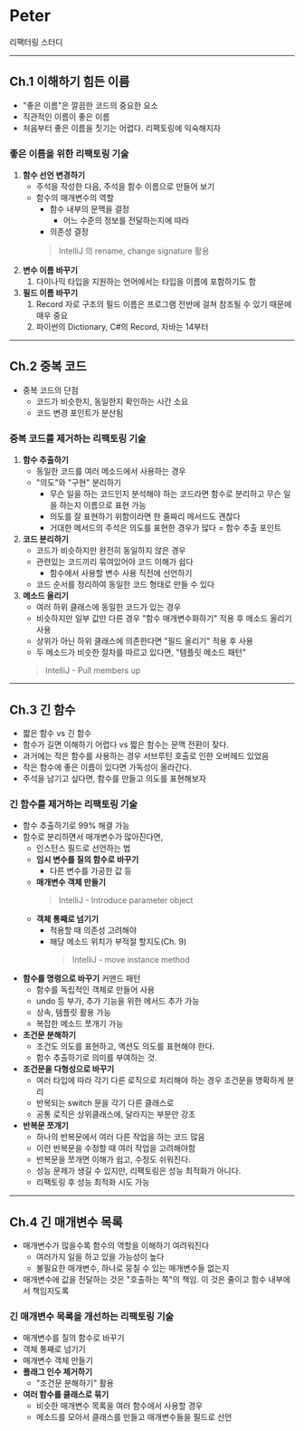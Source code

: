 # Peter
리팩터링 스터디

---
## Ch.1 이해하기 힘든 이름

- "좋은 이름"은 깔끔한 코드의 중요한 요소
- 직관적인 이름이 좋은 이름
- 처음부터 좋은 이름을 짓기는 어렵다. 리팩토링에 익숙해지자


### 좋은 이름을 위한 리팩토링 기술

1. **함수 선언 변경하기**
   - 주석을 작성한 다음, 주석을 함수 이름으로 만들어 보기
   - 함수의 매개변수의 역할
     - 함수 내부의 문맥을 결정
       - 어느 수준의 정보를 전달하는지에 따라
     - 의존성 결정
     > IntelliJ 의 rename, change signature 활용
2. **변수 이름 바꾸기**
   1. 다이나믹 타입을 지원하는 언어에서는 타입을 이름에 포함하기도 함
3. **필드 이름 바꾸기**
   1. Record 자로 구조의 필드 이름은 프로그램 전반에 걸쳐 참조될 수 있기 때문에 매우 중요
   2. 파이썬의 Dictionary, C#의 Record, 자바는 14부터

---
## Ch.2 중복 코드

- 중복 코드의 단점
  - 코드가 비슷한지, 동일한지 확인하는 시간 소요
  - 코드 변경 포인트가 분산됨

### 중복 코드를 제거하는 리팩토링 기술

1. **함수 추출하기**
   - 동일한 코드를 여러 메소드에서 사용하는 경우
   - "의도"와 "구현" 분리하기
     - 무슨 일을 하는 코드인지 분석해야 하는 코드라면 함수로 분리하고 무슨 일을 하는지 이름으로 표현 가능
     - 의도를 잘 표현하기 위함이라면 한 줄짜리 메서드도 괜찮다
     - 거대한 메서드의 주석은 의도를 표현한 경우가 많다 = 함수 추출 포인트
2. **코드 분리하기**
    - 코드가 비슷하지만 완전히 동일하지 않은 경우
    - 관련있는 코드끼리 묶여있어야 코드 이해가 쉽다
      - 함수에서 사용할 변수 사용 직전에 선언하기
    - 코드 순서를 정리하여 동일한 코드 형태로 만들 수 있다
3. **메소드 올리기**
    - 여러 하위 클래스에 동일한 코드가 있는 경우
    - 비슷하지만 일부 값만 다른 경우 "함수 매개변수화하기" 적용 후 메소드 올리기 사용
    - 상위가 아닌 하위 클래스에 의존한다면 "필드 올리기" 적용 후 사용
    - 두 메소드가 비슷한 절차를 따르고 있다면, "템플릿 메소드 패턴"
    > IntelliJ - Pull members up


---
## Ch.3 긴 함수

- 짧은 함수 vs 긴 함수
- 함수가 길면 이해하기 어렵다 vs 짧은 함수는 문맥 전환이 잦다.
- 과거에는 작은 함수를 사용하는 경우 서브루틴 호출로 인한 오버헤드 있었음
- 작은 함수에 좋은 이름이 있다면 가독성이 올라간다.
- 주석을 남기고 싶다면, 함수를 만들고 의도를 표현해보자

### 긴 함수를 제거하는 리팩토링 기술
- 함수 추출하기로 99% 해결 가능
- 함수로 분리하면서 매개변수가 많아진다면,
  - 인스턴스 필드로 선언하는 법
  - **임시 변수를 질의 함수로 바꾸기**
    - 다른 변수를 가공한 값 등
  - **매개변수 객체 만들기**
    >  IntelliJ - Introduce parameter object
  - **객체 통째로 넘기기**
    - 적용할 때 의존성 고려해야
    - 해당 메소드 위치가 부적절 할지도(Ch. 9)
        >  IntelliJ - move instance method
- **함수를 명령으로 바꾸기** 커맨드 패턴
  - 함수를 독립적인 객체로 만들어 사용
  - undo 등 부가, 추가 기능을 위한 메서드 추가 가능
  - 상속, 템플릿 활용 가능
  - 복잡한 메소드 쪼개기 가능
- **조건문 분해하기**
  - 조건도 의도를 표현하고, 액션도 의도를 표현해야 한다.
  - 함수 추출하기로 의미를 부여하는 것.
- **조건문을 다형성으로 바꾸기**
  - 여러 타입에 따라 각기 다른 로직으로 처리해야 하는 경우 조건문을 명확하게 분리
  - 반복되는 switch 문을 각기 다른 클래스로
  - 공통 로직은 상위클래스에, 달라지는 부분만 강조
- **반복문 쪼개기**
  - 하나의 반복문에서 여러 다른 작업을 하는 코드 많음
  - 이런 반복문을 수정할 때 여러 작업을 고려해야함
  - 반복문을 쪼개면 이해가 쉽고, 수정도 쉬워진다.
  - 성능 문제가 생길 수 있지만, 리팩토링은 성능 최적화가 아니다.
  - 리팩토링 후 성능 최적화 시도 가능


---
## Ch.4 긴 매개변수 목록

- 매개변수가 많을수록 함수의 역할을 이해하기 여려워진다
  - 여러가지 일을 하고 있을 가능성이 높다
  - 불필요한 매개변수, 하나로 뭉칠 수 있는 매개변수들 없는지
- 매개변수에 값을 전달하는 것은 "호출하는 쪽"의 책임. 이 것은 줄이고 함수 내부에서 책임지도록

### 긴 매개변수 목록을 개선하는 리팩토링 기술

- 매개변수를 질의 함수로 바꾸기
- 객체 통째로 넘기기
- 매개변수 객체 만들기
- **플래그 인수 제거하기**
  - "조건문 분해하기" 활용
- **여러 함수를 클래스로 묶기**
  - 비슷한 매개변수 목록을 여러 함수에서 사용할 경우
  - 메소드를 모아서 클래스를 만들고 매개변수들을 필드로 선언
